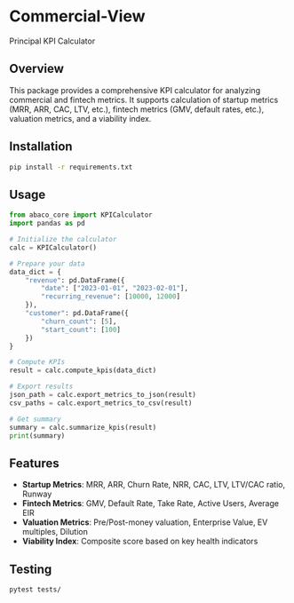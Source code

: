 # Commercial-View
Principal KPI Calculator

## Overview
This package provides a comprehensive KPI calculator for analyzing commercial and fintech metrics. It supports calculation of startup metrics (MRR, ARR, CAC, LTV, etc.), fintech metrics (GMV, default rates, etc.), valuation metrics, and a viability index.

## Installation

```bash
pip install -r requirements.txt
```

## Usage

```python
from abaco_core import KPICalculator
import pandas as pd

# Initialize the calculator
calc = KPICalculator()

# Prepare your data
data_dict = {
    "revenue": pd.DataFrame({
        "date": ["2023-01-01", "2023-02-01"],
        "recurring_revenue": [10000, 12000]
    }),
    "customer": pd.DataFrame({
        "churn_count": [5],
        "start_count": [100]
    })
}

# Compute KPIs
result = calc.compute_kpis(data_dict)

# Export results
json_path = calc.export_metrics_to_json(result)
csv_paths = calc.export_metrics_to_csv(result)

# Get summary
summary = calc.summarize_kpis(result)
print(summary)
```

## Features

- **Startup Metrics**: MRR, ARR, Churn Rate, NRR, CAC, LTV, LTV/CAC ratio, Runway
- **Fintech Metrics**: GMV, Default Rate, Take Rate, Active Users, Average EIR
- **Valuation Metrics**: Pre/Post-money valuation, Enterprise Value, EV multiples, Dilution
- **Viability Index**: Composite score based on key health indicators

## Testing

```bash
pytest tests/
```

